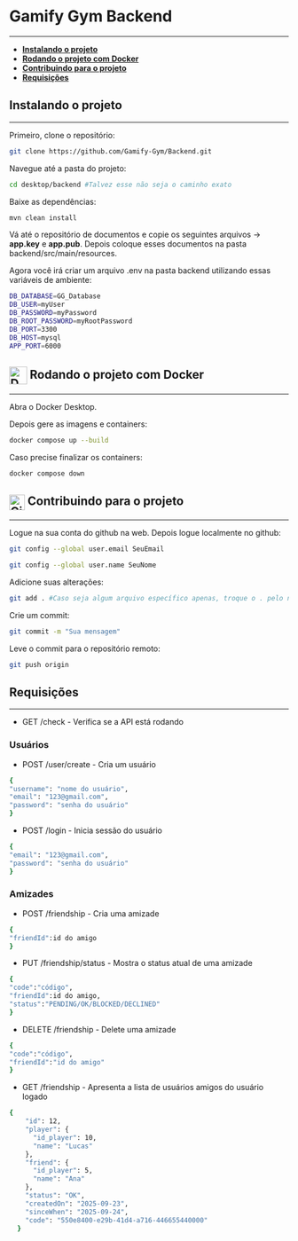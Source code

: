 # Gamify Gym Backend
***

- [**Instalando o projeto**](#instalando-o-projeto)
- [**Rodando o projeto com Docker**](#-rodando-o-projeto-com-docker)
- [**Contribuindo para o projeto**](#-contribuindo-para-o-projeto)
- [**Requisições**](#requisições)

## Instalando o projeto
*** 
Primeiro, clone o repositório:
```bash
git clone https://github.com/Gamify-Gym/Backend.git
```

Navegue até a pasta do projeto:
```bash
cd desktop/backend #Talvez esse não seja o caminho exato
```

Baixe as dependências:
```bash
mvn clean install
```

Vá até o repositório de documentos e copie os seguintes arquivos -> **app.key** e **app.pub**. Depois coloque esses documentos na pasta backend/src/main/resources.

Agora você irá criar um arquivo .env na pasta backend utilizando essas variáveis de ambiente: 

```bash
DB_DATABASE=GG_Database
DB_USER=myUser
DB_PASSWORD=myPassword
DB_ROOT_PASSWORD=myRootPassword
DB_PORT=3300
DB_HOST=mysql
APP_PORT=6000
```

## <img src="https://devicon-website.vercel.app/api/docker/original.svg" alt="Docker" width="32" style="vertical-align:middle;"/> Rodando o projeto com Docker
*** 

Abra o Docker Desktop.

Depois gere as imagens e containers:
```bash
docker compose up --build
```

Caso precise finalizar os containers:
```bash
docker compose down
```

## <img src="https://devicon-website.vercel.app/api/git/original.svg" alt="Git" width="28" style="vertical-align:middle;"/> Contribuindo para o projeto
***
Logue na sua conta do github na web. 
Depois logue localmente no github: 
```bash
git config --global user.email SeuEmail

git config --global user.name SeuNome
```

Adicione suas alterações:
```bash
git add . #Caso seja algum arquivo específico apenas, troque o . pelo nome do arquivo
```

Crie um commit:
```bash
git commit -m "Sua mensagem"
```

Leve o commit para o repositório remoto:
```bash
git push origin
```

## Requisições
***
- GET /check - Verifica se a API está rodando

### Usuários
- POST /user/create - Cria um usuário
```bash
{
"username": "nome do usuário",
"email": "123@gmail.com",
"password": "senha do usuário"
}
```
- POST /login - Inicia sessão do usuário
```bash
{
"email": "123@gmail.com",
"password": "senha do usuário"
}
```

### Amizades
- POST /friendship - Cria uma amizade
```bash
{
"friendId":id do amigo 
}
```
- PUT /friendship/status - Mostra o status atual de uma amizade
```bash
{
"code":"código",
"friendId":id do amigo,
"status":"PENDING/OK/BLOCKED/DECLINED"
}
```
- DELETE /friendship - Delete uma amizade
```bash
{
"code":"código",
"friendId":"id do amigo"
}
```
- GET /friendship - Apresenta a lista de usuários amigos do usuário logado
```bash
{
    "id": 12,
    "player": {
      "id_player": 10,
      "name": "Lucas"
    },
    "friend": {
      "id_player": 5,
      "name": "Ana"
    },
    "status": "OK",
    "createdOn": "2025-09-23",
    "sinceWhen": "2025-09-24",
    "code": "550e8400-e29b-41d4-a716-446655440000"
  }
```
